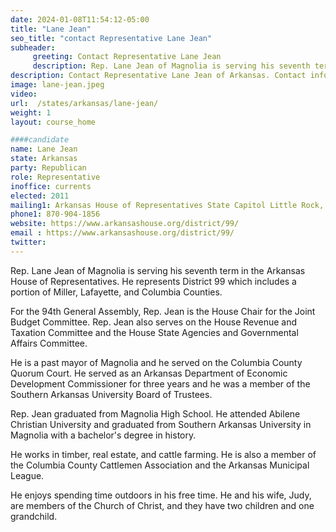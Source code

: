 ```yaml
---
date: 2024-01-08T11:54:12-05:00
title: "Lane Jean"
seo_title: "contact Representative Lane Jean"
subheader:
     greeting: Contact Representative Lane Jean
     description: Rep. Lane Jean of Magnolia is serving his seventh term in the Arkansas House of Representatives. He represents District 99 which includes a portion of Miller, Lafayette, and Columbia Counties. For the 94th General Assembly, Rep. Jean is the House Chair for the Joint Budget Committee.
description: Contact Representative Lane Jean of Arkansas. Contact information for Lane Jean includes email address, phone number, and mailing address.
image: lane-jean.jpeg
video:
url:  /states/arkansas/lane-jean/
weight: 1
layout: course_home

####candidate
name: Lane Jean
state: Arkansas
party: Republican
role: Representative
inoffice: currents
elected: 2011
mailing1: Arkansas House of Representatives State Capitol Little Rock, AR 72201
phone1: 870-904-1856
website: https://www.arkansashouse.org/district/99/
email : https://www.arkansashouse.org/district/99/
twitter:
---
```


Rep. Lane Jean of Magnolia is serving his seventh term in the Arkansas House of Representatives. He represents District 99 which includes a portion of Miller, Lafayette, and Columbia Counties.  

For the 94th General Assembly, Rep. Jean is the House Chair for the Joint Budget Committee. Rep. Jean also serves on the House Revenue and Taxation Committee and the House State Agencies and Governmental Affairs Committee.  

He is a past mayor of Magnolia and he served on the Columbia County Quorum Court. He served as an Arkansas Department of Economic Development Commissioner for three years and he was a member of the Southern Arkansas University Board of Trustees.

Rep. Jean graduated from Magnolia High School. He attended Abilene Christian University and graduated from Southern Arkansas University in Magnolia with a bachelor's degree in history.

He works in timber, real estate, and cattle farming. He is also a member of the Columbia County Cattlemen Association and the Arkansas Municipal League.

He enjoys spending time outdoors in his free time. He and his wife, Judy, are members of the Church of Christ, and they have two children and one grandchild.
